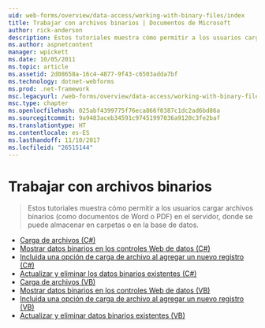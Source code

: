 ```yaml
---
uid: web-forms/overview/data-access/working-with-binary-files/index
title: Trabajar con archivos binarios | Documentos de Microsoft
author: rick-anderson
description: Estos tutoriales muestra cómo permitir a los usuarios cargar archivos binarios (como documentos de Word o PDF) en el servidor, donde se puede almacenar en carpetas o en la base de datos.
ms.author: aspnetcontent
manager: wpickett
ms.date: 10/05/2011
ms.topic: article
ms.assetid: 2d08658a-16c4-4877-9f43-c6503adda7bf
ms.technology: dotnet-webforms
ms.prod: .net-framework
msc.legacyurl: /web-forms/overview/data-access/working-with-binary-files
msc.type: chapter
ms.openlocfilehash: 025abf4399775f76eca866f0387c1dc2ad6bd86a
ms.sourcegitcommit: 9a9483aceb34591c97451997036a9120c3fe2baf
ms.translationtype: HT
ms.contentlocale: es-ES
ms.lasthandoff: 11/10/2017
ms.locfileid: "26515144"
---
```

<a name="working-with-binary-files"></a>Trabajar con archivos binarios
====================
> Estos tutoriales muestra cómo permitir a los usuarios cargar archivos binarios (como documentos de Word o PDF) en el servidor, donde se puede almacenar en carpetas o en la base de datos.


- [Carga de archivos (C#)](uploading-files-cs.md)
- [Mostrar datos binarios en los controles Web de datos (C#)](displaying-binary-data-in-the-data-web-controls-cs.md)
- [Incluida una opción de carga de archivo al agregar un nuevo registro (C#)](including-a-file-upload-option-when-adding-a-new-record-cs.md)
- [Actualizar y eliminar los datos binarios existentes (C#)](updating-and-deleting-existing-binary-data-cs.md)
- [Carga de archivos (VB)](uploading-files-vb.md)
- [Mostrar datos binarios en los controles Web de datos (VB)](displaying-binary-data-in-the-data-web-controls-vb.md)
- [Incluida una opción de carga de archivo al agregar un nuevo registro (VB)](including-a-file-upload-option-when-adding-a-new-record-vb.md)
- [Actualizar y eliminar datos binarios existentes (VB)](updating-and-deleting-existing-binary-data-vb.md)
